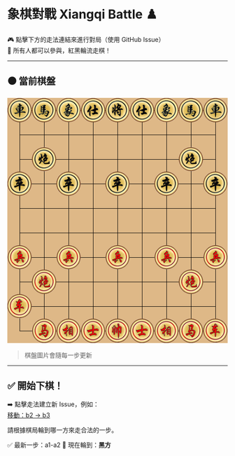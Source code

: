 # 象棋對戰 Xiangqi Battle ♟️

🎮 點擊下方的走法連結來進行對局（使用 GitHub Issue）  
👥 所有人都可以參與，紅黑輪流走棋！

---

## ⚫️ 當前棋盤

![current board](images/board.png)

> 棋盤圖片會隨每一步更新

---

## ✅ 開始下棋！

➡️ 點擊走法建立新 Issue，例如：  
[移動：b2 → b3](https://github.com/Asriel0727/xiangqi-battle/issues/new?title=xiangqi%7Cmove%7Cb2-b3%7Cgame001)

請根據棋局輪到哪一方來走合法的一步。

✅ 最新一步：a1-a2
🎯 現在輪到：**黑方**
